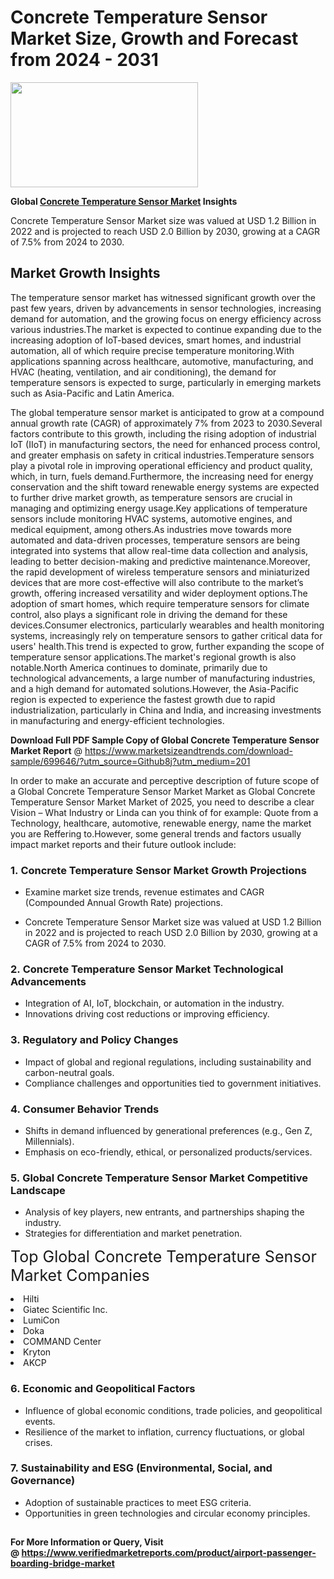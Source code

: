 <H1>Concrete Temperature Sensor Market Size, Growth and Forecast from 2024 - 2031</H1><img class="aligncenter size-medium wp-image-584254" src="https://thirdeyenews.in/wp-content/uploads/2024/09/Global-Market-Research-300x168.jpeg" alt="" width="300" height="168" /><p><strong>Global&nbsp;<a href="https://www.marketsizeandtrends.com/download-sample/699646/?utm_source=Github8j?utm_medium=201">Concrete Temperature Sensor Market</a> Insights</strong></p><p>Concrete Temperature Sensor Market size was valued at USD 1.2 Billion in 2022 and is projected to reach USD 2.0 Billion by 2030, growing at a CAGR of 7.5% from 2024 to 2030.</p><p><h2>Market Growth Insights</h2> <p>The temperature sensor market has witnessed significant growth over the past few years, driven by advancements in sensor technologies, increasing demand for automation, and the growing focus on energy efficiency across various industries.The market is expected to continue expanding due to the increasing adoption of IoT-based devices, smart homes, and industrial automation, all of which require precise temperature monitoring.With applications spanning across healthcare, automotive, manufacturing, and HVAC (heating, ventilation, and air conditioning), the demand for temperature sensors is expected to surge, particularly in emerging markets such as Asia-Pacific and Latin America.</p> <p>The global temperature sensor market is anticipated to grow at a compound annual growth rate (CAGR) of approximately 7% from 2023 to 2030.Several factors contribute to this growth, including the rising adoption of industrial IoT (IIoT) in manufacturing sectors, the need for enhanced process control, and greater emphasis on safety in critical industries.Temperature sensors play a pivotal role in improving operational efficiency and product quality, which, in turn, fuels demand.Furthermore, the increasing need for energy conservation and the shift toward renewable energy systems are expected to further drive market growth, as temperature sensors are crucial in managing and optimizing energy usage.Key applications of temperature sensors include monitoring HVAC systems, automotive engines, and medical equipment, among others.As industries move towards more automated and data-driven processes, temperature sensors are being integrated into systems that allow real-time data collection and analysis, leading to better decision-making and predictive maintenance.Moreover, the rapid development of wireless temperature sensors and miniaturized devices that are more cost-effective will also contribute to the market’s growth, offering increased versatility and wider deployment options.The adoption of smart homes, which require temperature sensors for climate control, also plays a significant role in driving the demand for these devices.Consumer electronics, particularly wearables and health monitoring systems, increasingly rely on temperature sensors to gather critical data for users' health.This trend is expected to grow, further expanding the scope of temperature sensor applications.The market's regional growth is also notable.North America continues to dominate, primarily due to technological advancements, a large number of manufacturing industries, and a high demand for automated solutions.However, the Asia-Pacific region is expected to experience the fastest growth due to rapid industrialization, particularly in China and India, and increasing investments in manufacturing and energy-efficient technologies.<p><span class=""><strong>Download Full PDF Sample Copy of Global Concrete Temperature Sensor Market Report</strong> @ <a href="https://www.marketsizeandtrends.com/download-sample/699646/?utm_source=Github8j?utm_medium=201" target="_blank">https://www.marketsizeandtrends.com/download-sample/699646/?utm_source=Github8j?utm_medium=201</a></span></p><p>In order to make an accurate and perceptive description of future scope of a Global&nbsp;Concrete Temperature Sensor Market Market as Global&nbsp;Concrete Temperature Sensor Market Market of 2025, you need to describe a clear Vision &ndash; What Industry or Linda can you think of for example: Quote from a Technology, healthcare, automotive, renewable energy, name the market you are Reffering to.However, some general trends and factors usually impact market reports and their future outlook include:</p><h3>1.&nbsp;<strong>Concrete Temperature Sensor Market Growth Projections</strong></h3><ul><li>Examine market size trends, revenue estimates and CAGR (Compounded Annual Growth Rate) projections.</li><li><p>Concrete Temperature Sensor Market size was valued at USD 1.2 Billion in 2022 and is projected to reach USD 2.0 Billion by 2030, growing at a CAGR of 7.5% from 2024 to 2030.</p></li></ul><h3>2.&nbsp;<strong>Concrete Temperature Sensor Market Technological Advancements</strong></h3><ul><li>Integration of AI, IoT, blockchain, or automation in the industry.</li><li>Innovations driving cost reductions or improving efficiency.</li></ul><h3>3.&nbsp;<strong>Regulatory and Policy Changes</strong></h3><ul><li>Impact of global and regional regulations, including sustainability and carbon-neutral goals.</li><li>Compliance challenges and opportunities tied to government initiatives.</li></ul><h3>4.&nbsp;<strong>Consumer Behavior Trends</strong></h3><ul><li>Shifts in demand influenced by generational preferences (e.g., Gen Z, Millennials).</li><li>Emphasis on eco-friendly, ethical, or personalized products/services.</li></ul><h3>5.&nbsp;<strong>Global Concrete Temperature Sensor Market Competitive Landscape</strong></h3><ul><li>Analysis of key players, new entrants, and partnerships shaping the industry.</li><li>Strategies for differentiation and market penetration.</li></ul><p data-pm-slice="1 1 []"><span style="color: inherit; font-family: inherit; font-size: 25px;">Top Global Concrete Temperature Sensor Market Companies</span></p><div class="" data-test-id=""><p><li>Hilti</li><li> Giatec Scientific Inc.</li><li> LumiCon</li><li> Doka</li><li> COMMAND Center</li><li> Kryton</li><li> AKCP</li></p></div><h3>6.&nbsp;<strong>Economic and Geopolitical Factors</strong></h3><ul><li>Influence of global economic conditions, trade policies, and geopolitical events.</li><li>Resilience of the market to inflation, currency fluctuations, or global crises.</li></ul><h3>7.&nbsp;<strong>Sustainability and ESG (Environmental, Social, and Governance)</strong></h3><ul><li>Adoption of sustainable practices to meet ESG criteria.</li><li>Opportunities in green technologies and circular economy principles.</li></ul><h2><strong style="font-size: 14px;">For More Information or Query, Visit @&nbsp;</strong><a style="background-color: #ffffff; font-size: 14px;" href="https://www.marketsizeandtrends.com/report/concrete-temperature-sensor-market/" target="_blank">https://www.verifiedmarketreports.com/product/airport-passenger-boarding-bridge-market</a></h2>